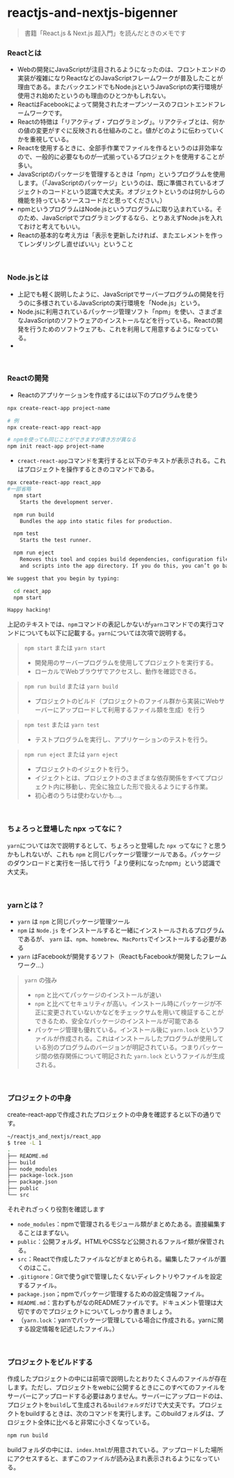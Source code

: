 # reactjs-and-nextjs-bigenner

> 書籍「React.js & Next.js 超入門」を読んだときのメモです

### Reactとは
* Webの開発にJavaScriptが注目されるようになったのは、フロントエンドの実装が複雑になりReactなどのJavaScriptフレームワークが普及したことが理由である。またバックエンドでもNode.jsというJavaScriptの実行環境が使用され始めたというのも理由のひとつかもしれない。
* ReactはFacebookによって開発されたオープンソースのフロントエンドフレームワークです。
* Reactの特徴は「リアクティブ・プログラミング」。リアクティブとは、何かの値の変更がすぐに反映される仕組みのこと。値がどのように伝わっていくかを重視している。
* Reactを使用するときに、全部手作業でファイルを作るというのは非効率なので、一般的に必要なものが一式揃っているプロジェクトを使用することが多い。
* JavaScriptのパッケージを管理するときは「npm」というプログラムを使用します。（「JavaScriptのパッケージ」というのは、既に準備されているオブジェクトのコードという認識で大丈夫。オブジェクトというのは何かしらの機能を持っているソースコードだと思ってください。）
* npmというプログラムはNode.jsというプログラムに取り込まれている。そのため、JavaScriptでプログラミングするなら、とりあえずNode.jsを入れておけと考えてもいい。
* Reactの基本的な考え方は「表示を更新したければ、またエレメントを作ってレンダリングし直せばいい」ということ

<br>

### Node.jsとは
* 上記でも軽く説明したように、JavaScriptでサーバープログラムの開発を行うのに多様されているJavaScriptの実行環境を「Node.js」という。
* Node.jsに利用されているパッケージ管理ソフト「npm」を使い、さまざまなJavaScriptのソフトウェアのインストールなどを行っている。Reactの開発を行うためのソフトウェアも、これを利用して用意するようになっている。
*

<br>

### Reactの開発
* Reactのアプリケーションを作成するには以下のプログラムを使う
```sh
npx create-react-app project-name

# 例
npx create-react-app react-app

# npmを使っても同じことができますが書き方が異なる
npm init react-app project-name
```
* `creact-react-app`コマンドを実行すると以下のテキストが表示される。これはプロジェクトを操作するときのコマンドである。
```sh
npx create-react-app react_app
#一部省略
  npm start
    Starts the development server.

  npm run build
    Bundles the app into static files for production.

  npm test
    Starts the test runner.

  npm run eject
    Removes this tool and copies build dependencies, configuration files
    and scripts into the app directory. If you do this, you can’t go back!

We suggest that you begin by typing:

  cd react_app
  npm start

Happy hacking!
```
上記のテキストでは、`npm`コマンドの表記しかないが`yarn`コマンドでの実行コマンドについても以下に記載する。`yarn`については次項で説明する。
>`npm start` または `yarn start`
> * 開発用のサーバープログラムを使用してプロジェクトを実行する。
> * ローカルでWebブラウザでアクセスし、動作を確認できる。

>`npm run build` または `yarn build`
>   * プロジェクトのビルド（プロジェクトのファイル群から実装にWebサーバーにアップロードして利用するファイル類を生成）を行う

>`npm test` または `yarn test`
>   * テストプログラムを実行し、アプリケーションのテストを行う。

>`npm run eject` または `yarn eject`
>   * プロジェクトのイジェクトを行う。
>   * イジェクトとは、プロジェクトのさまざまな依存関係をすべてプロジェクト内に移動し、完全に独立した形で扱えるようにする作業。
>   * 初心者のうちは使わないかも...。

<br>

### ちょろっと登場した npx ってなに？
`yarn`については次で説明するとして、ちょろっと登場した `npx` ってなに？と思うかもしれないが、これも `npm` と同じパッケージ管理ツールである。パッケージのダウンロードと実行を一括して行う「より便利になったnpm」という認識で大丈夫。

<br>

### yarnとは？
* `yarn` は `npm` と同じパッケージ管理ツール
* `npm` は `Node.js` をインストールすると一緒にインストールされるプログラムであるが、 `yarn` は、`npm`、`homebrew`、`MacPorts`でインストールする必要がある
* `yarn` はFacebookが開発するソフト（ReactもFacebookが開発したフレームワーク...）
>`yarn` の強み
>   * `npm` と比べてパッケージのインストールが速い
>   * `npm` と比べてセキュリティが高い。インストール時にパッケージが不正に変更されていないかなどをチェックサムを用いて検証することができるため、安全なパッケージのインストールが可能である
>   * パッケージ管理も優れている。インストール後に `yarn.lock` というファイルが作成される。これはインストールしたプログラムが使用している別のプログラムのバージョンが明記されている。つまりパッケージ間の依存関係について明記された `yarn.lock` というファイルが生成される。

<br>

### プロジェクトの中身
create-react-appで作成されたプロジェクトの中身を確認すると以下の通りです。
```sh
~/reactjs_and_nextjs/react_app
$ tree -L 1
.
├── README.md
├── build
├── node_modules
├── package-lock.json
├── package.json
├── public
└── src
```
それぞれざっくり役割を確認します
* `node_modules`：npmで管理されるモジュール類がまとめたある。直接編集することはまずない。
* `public`：公開フォルダ。HTMLやCSSなど公開されるファルイ類が保管される。
* `src`：Reactで作成したファイルなどがまとめられる。編集したファイルが置くのはここ。
* `.gitignore`：Gitで使うgitで管理したくないディレクトリやファイルを設定するファイル。
* `package.json`；npmでパッケージ管理するための設定情報ファイル。
* `README.md`：言わずもがなのREADMEファイルです。ドキュメント管理は大切ですのでプロジェクトについてしっかり書きましょう。
* （`yarn.lock`：yarnでパッケージ管理している場合に作成される。yarnに関する設定情報を記述したファイル。）

<br>

### プロジェクトをビルドする
作成したプロジェクトの中には前項で説明したとおりたくさんのファイルが存在します。ただし、プロジェクトをwebに公開するときにこのすべてのファイルをサーバーにアップロードする必要はありません。サーバーにアップロードのは、プロジェクトを`build`して生成される`buildフォルダ`だけで大丈夫です。プロジェクトをbuildするときは、次のコマンドを実行します。このbuildフォルダは、プロジェクト全体に比べると非常に小さくなっている。
```sh
npm run build
```
buildフォルダの中には、`index.html`が用意されている。アップロードした場所にアクセスすると、まずこのファイルが読み込まれ表示されるようになっている。

### <script>タグの用意
Reactでは、scriptタグで以下のスクリプトを読み込んでいます。
```html
	<script src="https://unpkg.com/react@16/umd/react.development.js"></script>
	<script src="https://unpkg.com/react-dom@16/umd/react-dom.development.js"></script>
```
* react.development.js：これがReactの本体
* react-dom.development.js：これはReactの仮想DOMのスクリプトファイル
